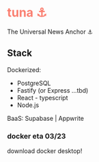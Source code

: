 # <span style="color:salmon">tuna ⚓</span>

The Universal News Anchor ⚓

## Stack
Dockerized:<br>
- PostgreSQL
- Fastify (or Express ...tbd)
- React - typescript
- Node.js

BaaS: Supabase | Appwrite 

### docker eta 03/23
download docker desktop!